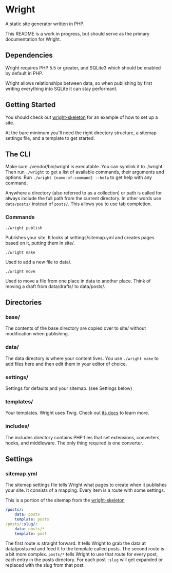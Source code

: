 # Wright

A static site generator written in PHP.

This README is a work in progress, but should serve as the primary documentation for Wright.

## Dependencies

Wright requires PHP 5.5 or greater, and SQLite3 which should be enabled by default in PHP.

Wright allows relationships between data, so when publishing by first writing everything into SQLite it can stay performant.

## Getting Started

You should check out [wright-skeleton](http://github.com/erickmerchant/wright-skeleton) for an example of how to set up a site.

At the bare minimum you'll need the right directory structure, a sitemap settings file, and a template to get started.

## The CLI

Make sure ./vendor/bin/wright is executable. You can symlink it to ./wright. Then run `./wright` to get a list of available commands, their arguments and options. Run `./wright [name-of-command] --help` to get help with any command.

Anywhere a directory (also referred to as a collection) or path is called for always include the full path from the current directory. In other words use `data/posts/` instead of `posts/`. This allows you to use tab completion.

### Commands

`./wright publish`

Publishes your site. It looks at settings/sitemap.yml and creates pages based on it, putting them in site/.

`./wright make`

Used to add a new file to data/.

`./wright move`

Used to move a file from one place in data to another place. Think of moving a draft from data/drafts/ to data/posts/.

## Directories

### base/

The contents of the base directory are copied over to site/ without modification when publishing.

### data/

The data directory is where your content lives. You use `./wright make` to add files here and then edit them in your editor of choice.

### settings/

Settings for defaults and your sitemap. (see Settings below)

### templates/

Your templates. Wright uses Twig. Check out [its docs](http://twig.sensiolabs.org/documentation) to learn more.

### includes/

The includes directory contains PHP files that set extensions, converters, hooks, and middleware. The only thing required is one converter.

## Settings

### sitemap.yml

The sitemap settings file tells Wright what pages to create when it publishes your site. It consists of a mapping. Every item is a route with some settings.

This is a portion of the sitemap from the [wright-skeleton](https://github.com/erickmerchant/wright-skeleton)

```yaml
/posts/:
    data: posts
    template: posts
/posts/:slug/:
    data: posts/*
    template: post
```

The first route is straight forward. It tells Wright to grab the data at data/posts.md and feed it to the template called posts. The second route is a bit more complex. `posts/*` tells Wright to use that route for every post, each entry in the posts directory. For each post `:slug` will get expanded or replaced with the slug from that post.
